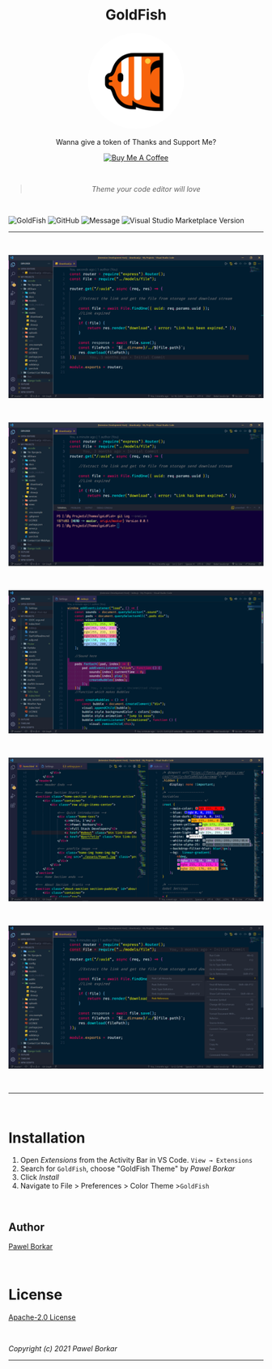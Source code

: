 <div align="center">

# GoldFish

<img src="https://raw.githubusercontent.com/pawelborkar/vscode-GoldFish/master/assets/goldfish.png" height="190px" width="190px" style="border-radius:50%;">

<br>

Wanna give a token of Thanks and Support Me?

<a href="https://www.buymeacoffee.com/borkar" target="_blank"><img src="https://cdn.buymeacoffee.com/buttons/v2/default-yellow.png" alt="Buy Me A Coffee" style="height: 60px !important;width: 217px !important;" ></a>

<br>

> _Theme your code editor will love_

</div>

<br>

![GoldFish](https://img.shields.io/badge/Theme-GoldFish-%23ff0055)
![GitHub](https://img.shields.io/github/license/pawelborkar/vscode-GoldFish?color=%23ff0055&label=License&logo=License&style=flat)
![Message](https://img.shields.io/badge/I%20%E2%9D%A4%20-OpenSource-%23ff0055)
![Visual Studio Marketplace Version](https://img.shields.io/visual-studio-marketplace/v/pawelborkar.goldfish?color=%23ff0055&label=Latest&logo=Latest&logoColor=%23ff0055)

---

<br>

![Preview](https://raw.githubusercontent.com/pawelborkar/vscode-goldfish/master/assets/preview1.png)

<br>

![Preview](https://raw.githubusercontent.com/pawelborkar/vscode-goldfish/master/assets/preview2.png)

<br>

![Preview](https://raw.githubusercontent.com/pawelborkar/vscode-goldfish/master/assets/preview3.png)

<br>

![Preview](https://raw.githubusercontent.com/pawelborkar/vscode-goldfish/master/assets/preview4.png)

<br>

![Preview](https://raw.githubusercontent.com/pawelborkar/vscode-goldfish/master/assets/preview5.png)

<br>

---

<br>
</div>

# Installation

1. Open _Extensions_ from the Activity Bar in VS Code. `View → Extensions`
2. Search for `GoldFish`, choose "GoldFish Theme" by _Pawel Borkar_
3. Click _Install_
4. Navigate to File > Preferences > Color Theme >`GoldFish`

<br>

## Author

[Pawel Borkar](https://github.com/pawelborkar)

<br>

# License

[Apache-2.0 License](LICENSE)

<br>

_Copyright (c) 2021 Pawel Borkar_

---

